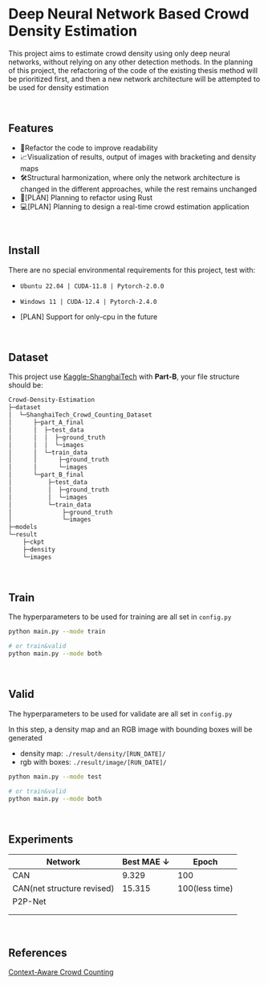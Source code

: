 # Deep Neural Network Based Crowd Density Estimation

This project aims to estimate crowd density using only deep neural networks, without relying on any other detection methods. In the planning of this project, the refactoring of the code of the existing thesis method will be prioritized first, and then a new network architecture will be attempted to be used for density estimation

</br>

## Features

* 📕Refactor the code to improve readability
* 📈Visualization of results, output of images with bracketing and density maps
* 🛠️Structural harmonization, where only the network architecture is changed in the different approaches, while the rest remains unchanged
* 🚀[PLAN] Planning to refactor using Rust
* 💻[PLAN] Planning to design a real-time crowd estimation application

</br>

## Install

There are no special environmental requirements for this project, test with:

* `Ubuntu 22.04 | CUDA-11.8 | Pytorch-2.0.0`

* `Windows 11 | CUDA-12.4 | Pytorch-2.4.0`

* [PLAN] Support for only-cpu in the future

</br>

## Dataset

This project use [Kaggle-ShanghaiTech](https://www.kaggle.com/datasets/tthien/shanghaitech) with **Part-B**, your file structure should be:  

```bash
Crowd-Density-Estimation
├─dataset
│  └─ShanghaiTech_Crowd_Counting_Dataset
│      ├─part_A_final
│      │  ├─test_data
│      │  │  ├─ground_truth
│      │  │  └─images
│      │  └─train_data
│      │      ├─ground_truth
│      │      └─images
│      └─part_B_final
│          ├─test_data
│          │  ├─ground_truth
│          │  └─images
│          └─train_data
│              ├─ground_truth
│              └─images
├─models
└─result
    ├─ckpt
    ├─density
    └─images
```

</br>

## Train

The hyperparameters to be used for training are all set in `config.py`

```bash
python main.py --mode train

# or train&valid
python main.py --mode both
```

</br>

## Valid

The hyperparameters to be used for validate are all set in `config.py`

In this step, a density map and an RGB image with bounding boxes will be generated

* density map: `./result/density/[RUN_DATE]/`
* rgb with boxes: `./result/image/[RUN_DATE]/`

```bash
python main.py --mode test

# or train&valid
python main.py --mode both
```

</br>

## Experiments

| Network                    | Best MAE ↓ | Epoch          |
| -------------------------- | ---------- | -------------- |
| CAN                        | 9.329      | 100            |
| CAN(net structure revised) | 15.315     | 100(less time) |
| P2P-Net                    |            |                |
|                            |            |                |
|                            |            |                |

</br>

## References

[Context-Aware Crowd Counting](https://arxiv.org/abs/1811.10452)
